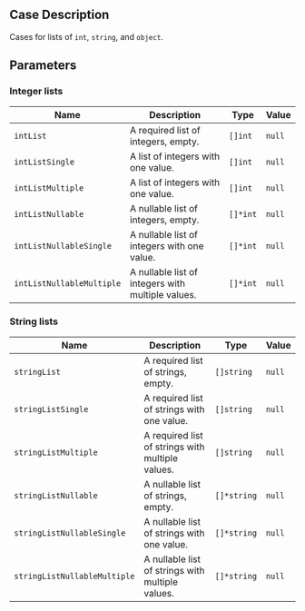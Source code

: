 ## Case Description

Cases for lists of `int`, `string`, and `object`.

## Parameters

### Integer lists

| Name                      | Description                                       | Type     | Value  |
| ------------------------- | ------------------------------------------------- | -------- | ------ |
| `intList`                 | A required list of integers, empty.               | `[]int`  | `null` |
| `intListSingle`           | A list of integers with one value.                | `[]int`  | `null` |
| `intListMultiple`         | A list of integers with one value.                | `[]int`  | `null` |
| `intListNullable`         | A nullable list of integers, empty.               | `[]*int` | `null` |
| `intListNullableSingle`   | A nullable list of integers with one value.       | `[]*int` | `null` |
| `intListNullableMultiple` | A nullable list of integers with multiple values. | `[]*int` | `null` |

### String lists

| Name                         | Description                                      | Type        | Value  |
| ---------------------------- | ------------------------------------------------ | ----------- | ------ |
| `stringList`                 | A required list of strings, empty.               | `[]string`  | `null` |
| `stringListSingle`           | A required list of strings with one value.       | `[]string`  | `null` |
| `stringListMultiple`         | A required list of strings with multiple values. | `[]string`  | `null` |
| `stringListNullable`         | A nullable list of strings, empty.               | `[]*string` | `null` |
| `stringListNullableSingle`   | A nullable list of strings with one value.       | `[]*string` | `null` |
| `stringListNullableMultiple` | A nullable list of strings with multiple values. | `[]*string` | `null` |
